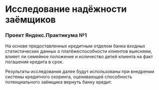 # Исследование надёжности заёмщиков
### Проект Яндекс.Практикума №1

На основе предоставленных кредитным отделом банка входных статистических данных о платёжеспособности клиентов выясняем, влияет ли семейное положение и количество детей клиента на факт погашения кредита в срок.

Результаты исследования далее будут использованы при внедрении системы кредитного скоринга, оценивающей способность потенциального заёмщика вернуть банку кредит.
